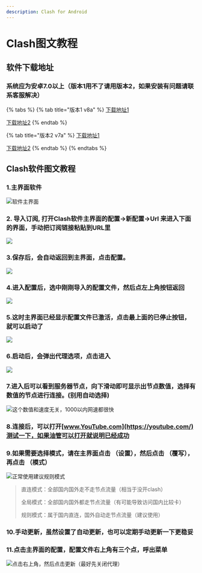 ```yaml
---
description: Clash for Android
---
```


# Clash图文教程

## 软件下载地址

### 系统应为安卓7.0以上（版本1用不了请用版本2，如果安装有问题请联系客服解决）

{% tabs %}
{% tab title="版本1 v8a" %}
[下载地址1](https://pan.ututools.com/onedrive/01_%E8%BD%AF%E4%BB%B6/07_%E9%AD%94%E6%B3%95%E4%B8%8A%E7%BD%91/CLASH/app-arm64-v8a-release%20%28v2.3.21%29.apk)

[下载地址2](https://airnet.lanzoui.com/iAbHvq8jsub)
{% endtab %}

{% tab title="版本2 v7a" %}
[下载地址1](https://pan.ututools.com/onedrive/01_%E8%BD%AF%E4%BB%B6/07_%E9%AD%94%E6%B3%95%E4%B8%8A%E7%BD%91/CLASH/app-armeabi-v7a-release%20%28v2.3.21%29.apk)

[下载地址2](https://airnet.lanzoui.com/id9q6q8jsxe)
{% endtab %}
{% endtabs %}

## Clash软件图文教程

### 1.主界面软件

![&#x8F6F;&#x4EF6;&#x4E3B;&#x754C;&#x9762;](../.gitbook/assets/a7kxmr.png)

### 2. 导入订阅, 打开Clash软件主界面的配置→新配置→Url 来进入下面的界面，手动把订阅链接粘贴到URL里

![](../.gitbook/assets/clash3.jpeg)

### 3.保存后，会自动返回到主界面，点击配置。

![](../.gitbook/assets/clash4.png)

### 4.进入配置后，选中刚刚导入的配置文件，然后点左上角按钮返回

![](../.gitbook/assets/clash5.png)

### 5.这时主界面已经显示配置文件已激活，点击最上面的已停止按钮，就可以启动了

![](../.gitbook/assets/clash6.png)

### 6.启动后，会弹出代理选项，点击进入

![](../.gitbook/assets/clash7.png)

### 7.进入后可以看到服务器节点，向下滑动即可显示出节点数值，选择有数值的节点进行连接。\(别用自动选择\)

![&#x8FD9;&#x4E2A;&#x6570;&#x503C;&#x548C;&#x901F;&#x5EA6;&#x65E0;&#x5173;&#xFF0C;1000&#x4EE5;&#x5185;&#x7F51;&#x901F;&#x90FD;&#x5F88;&#x5FEB;](../.gitbook/assets/clash8.png)

### 8.连接后，可以打开[www.YouTube.com](https://youtube.com/)测试一下，如果油管可以打开就说明已经成功

### 9.如果需要选择模式，请在主界面点击 （设置），然后点击 （覆写），再点击 （模式）

![&#x6B63;&#x5E38;&#x4F7F;&#x7528;&#x5EFA;&#x8BAE;&#x89C4;&#x5219;&#x6A21;&#x5F0F;](../.gitbook/assets/clash9.jpg)

> 直连模式：全部国内国外走不走节点流量（相当于没开clash）
>
> 全局模式：全部国内国外都走节点流量（有可能导致访问国内比较卡）
>
> 规则模式：属于国内直连，国外自动走节点流量（建议使用）

### 10.手动更新，虽然设置了自动更新，也可以定期手动更新一下更稳妥

### 11.点击主界面的配置，配置文件右上角有三个点，呼出菜单

![&#x70B9;&#x51FB;&#x53F3;&#x4E0A;&#x89D2;&#xFF0C;&#x7136;&#x540E;&#x70B9;&#x51FB;&#x66F4;&#x65B0;&#xFF08;&#x6700;&#x597D;&#x5148;&#x5173;&#x95ED;&#x4EE3;&#x7406;&#xFF09;](../.gitbook/assets/clash10.png)

